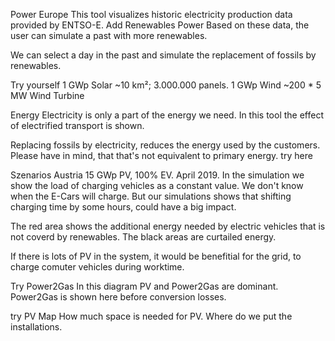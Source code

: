 Power Europe
This tool visualizes historic electricity production data provided by ENTSO-E.
Add Renewables Power
Based on these data, the user can simulate a past with more renewables.

We can select a day in the past and simulate the replacement of fossils by renewables. 

Try yourself
1 GWp Solar ~10 km²; 3.000.000 panels. 
1 GWp Wind ~200 * 5 MW Wind Turbine

Energy
Electricity is only a part of the energy we need. In this tool the effect of electrified transport is shown.

Replacing fossils by electricity, reduces the energy used by the customers. Please have in mind, that that's not equivalent to primary energy.
try here

Szenarios
Austria 15 GWp PV, 100% EV. April 2019.
In the simulation we show the load of charging vehicles as a constant value.
We don't know when the E-Cars will charge.
But our simulations shows that shifting charging time by some hours, could have a big impact.

The red area shows the additional energy needed by electric vehicles that is not coverd by renewables. The black areas are curtailed energy.

If there is lots of PV in the system, it would be benefitial for the grid, to charge comuter vehicles during worktime.


Try
Power2Gas
In this diagram PV and Power2Gas are dominant. Power2Gas is shown here before conversion losses. 

try
PV Map
How much space is needed for PV. Where do we put the installations.

